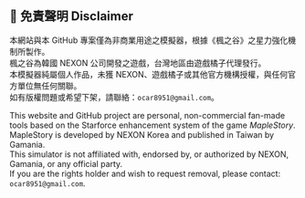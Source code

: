 ## 📜 免責聲明 Disclaimer

本網站與本 GitHub 專案僅為非商業用途之模擬器，根據《楓之谷》之星力強化機制所製作。  
楓之谷為韓國 NEXON 公司開發之遊戲，台灣地區由遊戲橘子代理發行。  
本模擬器純屬個人作品，未獲 NEXON、遊戲橘子或其他官方機構授權，與任何官方單位無任何關聯。  
如有版權問題或希望下架，請聯絡：`ocar8951@gmail.com`。


This website and GitHub project are personal, non-commercial fan-made tools based on the Starforce enhancement system of the game *MapleStory*.  
MapleStory is developed by NEXON Korea and published in Taiwan by Gamania.  
This simulator is not affiliated with, endorsed by, or authorized by NEXON, Gamania, or any official party.  
If you are the rights holder and wish to request removal, please contact: `ocar8951@gmail.com`.


